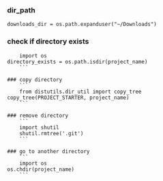 
### dir_path

```
downloads_dir = os.path.expanduser("~/Downloads")
```

### check if directory exists

```
    import os
directory_exists = os.path.isdir(project_name)
    ```

### copy directory
    ```
    from distutils.dir_util import copy_tree
copy_tree(PROJECT_STARTER, project_name)
    ```

### remove directory
    ```
    import shutil
    shutil.rmtree('.git')
    ```

### go to another directory
    ```
    import os
os.chdir(project_name)
    ```
